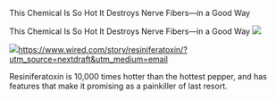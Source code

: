 This Chemical Is So Hot It Destroys Nerve Fibers—in a Good Way

This Chemical Is So Hot It Destroys Nerve Fibers—in a Good Way
![](../_resources/a605d083eb2ff6d43cf151d19c2d508c.png)

![](../_resources/753b0bac60e6fc96b8ae86eb5d6dc933.png)https://www.wired.com/story/resiniferatoxin/?utm_source=nextdraft&utm_medium=email

Resiniferatoxin is 10,000 times hotter than the hottest pepper, and has features that make it promising as a painkiller of last resort.